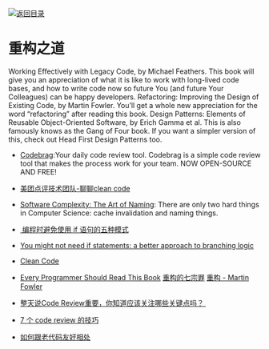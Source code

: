 [![返回目录](https://parg.co/UGo)](https://parg.co/b4z) 
 


 


 


 





# 重构之道


Working Effectively with Legacy Code, by Michael Feathers. This book will give you an appreciation of what it is like to work with long-lived code bases, and how to write code now so future You (and future Your Colleagues) can be happy developers.
Refactoring: Improving the Design of Existing Code, by Martin Fowler. You’ll get a whole new appreciation for the word “refactoring” after reading this book.
Design Patterns: Elements of Reusable Object-Oriented Software, by Erich Gamma et al. This is also famously knows as the Gang of Four book. If you want a simpler version of this, check out Head First Design Patterns too.


- [Codebrag](https://github.com/softwaremill/codebrag):Your daily code review tool. Codebrag is a simple code review tool that makes the process work for your team. NOW OPEN-SOURCE AND FREE!

- [美团点评技术团队-聊聊clean code](http://tech.meituan.com/clean-code.html) 

- [Software Complexity: The Art of Naming](https://hackernoon.com/software-complexity-naming-6e02e7e6c8cb): There are only two hard things in Computer Science: cache invalidation and naming things.


- [ 编程时避免使用 if 语句的五种模式](http://www.techug.com/anti-if-the-missing-patterns?utm_source=tuicool&utm_medium=referral)


- [You might not need if statements: a better approach to branching logic](https://hackernoon.com/you-might-not-need-if-statements-a-better-approach-to-branching-logic-59b4f877697f#.pnmxdconp)



- [Clean Code](https://drive.wps.cn/view/l/683ed7cad17246909dccd2b941e46a8a)

- [Every Programmer Should Read This Book](https://blog.mindorks.com/every-programmer-should-read-this-book-6755dedec78d#.cz4m4g55l)
[重构的七宗罪](http://insights.thoughtworkers.org/refactoring/?hmsr=toutiao.io&utm_medium=toutiao.io&utm_source=toutiao.io)
[重构 - Martin Fowler](http://download.csdn.net/detail/leveldc/6925667?web=web)

- [整天说Code Review重要，你知道应该关注哪些关键点吗？ ](http://mp.weixin.qq.com/s?__biz=MzA5Nzc4OTA1Mw==&mid=2659598372&idx=1&sn=7a3ebbd7eff29c30a2076d5123262701&chksm=8be99536bc9e1c20c48f0c4cd5f6c450170c68a76a24033653841d903068aacae2fd1db4f8f9&mpshare=1&scene=1&srcid=10275nDDDTHFNYTa6O5mS6zZ#rd)

- [7 个 code review 的技巧](https://zhuanlan.zhihu.com/p/24562689?hmsr=toutiao.io&utm_medium=toutiao.io&utm_source=toutiao.io) 



- [如何跟老代码友好相处](https://zhuanlan.zhihu.com/p/24543157)
